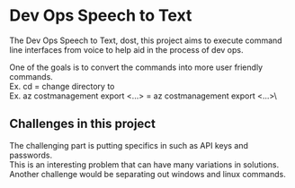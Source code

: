 # Dev Ops Speech to Text

The Dev Ops Speech to Text, dost, this project aims to execute command line interfaces from voice to help aid in the process of dev ops.

One of the goals is to convert the commands into more user friendly commands.\
Ex. cd <FOLDER> = change directory to <FOLDER>\
Ex. az costmanagement export <...> = az costmanagement export <...>\

## Challenges in this project
The challenging part is putting specifics in such as API keys and passwords.\
This is an interesting problem that can have many variations in solutions.\
Another challenge would be separating out windows and linux commands.
